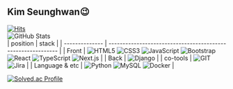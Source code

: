 ## Kim Seunghwan😉

<!--
**Panseung/Panseung** is a ✨ _special_ ✨ repository because its `README.md` (this file) appears on your GitHub profile.

Here are some ideas to get you started:

- 🔭 I’m currently working on ...
- 🌱 I’m currently learning ...
- 👯 I’m looking to collaborate on ...
- 🤔 I’m looking for help with ...
- 💬 Ask me about ...
- 📫 How to reach me: ...
- 😄 Pronouns: ...
- ⚡ Fun fact: ...
-->
[![Hits](https://hits.seeyoufarm.com/api/count/incr/badge.svg?url=https%3A%2F%2Fgithub.com%2FPanseung&count_bg=%23F5A8A8&title_bg=%23B0B0A5&icon=&icon_color=%23E7E7E7&title=hits&edge_flat=false)](https://hits.seeyoufarm.com)
<br>
![GitHub Stats](https://github-readme-stats.vercel.app/api?username=Panseung&theme=radical)
<br>
| position       | stack                                                        |
| -------------- | ------------------------------------------------------------ |
| Front          | ![HTML5](https://img.shields.io/badge/HTML5-E34F26.svg?&style=for-the-badge&logo=HTML5&logoColor=white)  ![CSS3](https://img.shields.io/badge/CSS3-1572B6.svg?&style=for-the-badge&logo=CSS3&logoColor=white)  ![JavaScript](https://img.shields.io/badge/JavaScript-F7DF1E.svg?&style=for-the-badge&logo=JavaScript&logoColor=white)  ![Bootstrap](https://img.shields.io/badge/Bootstrap-7952B3.svg?&style=for-the-badge&logo=Bootstrap&logoColor=white)  ![React](https://img.shields.io/badge/React-61DAFB.svg?&style=for-the-badge&logo=React&logoColor=white)  ![TypeScript](https://img.shields.io/badge/TypeScript-3178C6.svg?&style=for-the-badge&logo=TypeScript&logoColor=white)  ![Next.js](https://img.shields.io/badge/Next.js-000000.svg?&style=for-the-badge&logo=Next.js&logoColor=white) |
| Back           | ![Django](https://img.shields.io/badge/Django-092E20.svg?&style=for-the-badge&logo=Django&logoColor=white) |
| co-tools       | ![GIT](https://img.shields.io/badge/GIT-F05032.svg?&style=for-the-badge&logo=GIT&logoColor=white)  ![Jira](https://img.shields.io/badge/Jira-0052CC.svg?&style=for-the-badge&logo=Jira&logoColor=white) |
| Language & etc | ![Python](https://img.shields.io/badge/Python-3776AB.svg?&style=for-the-badge&logo=Python&logoColor=white)  ![MySQL](https://img.shields.io/badge/MySQL-4479A1.svg?&style=for-the-badge&logo=MySQL&logoColor=white)  ![Docker](https://img.shields.io/badge/Docker-2496ED.svg?&style=for-the-badge&logo=Docker&logoColor=white) |



[![Solved.ac Profile](http://mazassumnida.wtf/api/v2/generate_badge?boj=jodie9596)](https://solved.ac/jodie9596/)

